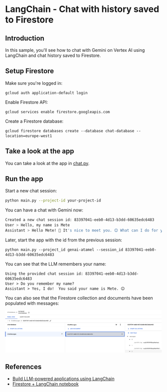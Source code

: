 # LangChain - Chat with history saved to Firestore

## Introduction

In this sample, you'll see how to chat with Gemini on Vertex AI using LangChain and chat history saved to Firestore.

## Setup Firestore

Make sure you're logged in:

```shell
gcloud auth application-default login
```

Enable Firestore API:

```shell
gcloud services enable firestore.googleapis.com
```

Create a Firestore database:

```shell
gcloud firestore databases create --database chat-database --location=europe-west1
```

## Take a look at the app

You can take a look at the app in [chat.py](chat.py). 

## Run the app

Start a new chat session:

```sh
python main.py --project-id your-project-id
```

You can have a chat with Gemini now:

```sh
Created a new chat session id: 83397041-eeb0-4d13-b3dd-60635edc6483
User > Hello, my name is Mete
Assistant > Hello Mete! 👋 It's nice to meet you. 😊 What can I do for you today? 
```

Later, start the app with the id from the previous session:

```shell
python main.py --project_id genai-atamel --session_id 83397041-eeb0-4d13-b3dd-60635edc6483
```

You can see that the LLM remembers your name:

```shell
Using the provided chat session id: 83397041-eeb0-4d13-b3dd-60635edc6483
User > Do you remember my name?
Assistant > Yes, I do!  You said your name is Mete. 😊  
```

You can also see that the Firestore collection and documents have been populated with messages:

![Firestore chat messages](images/firestore-chat-messages.png)

## References

* [Build LLM-powered applications using LangChain](https://cloud.google.com/firestore/docs/langchain)
* [Firestore + LangChain notebook](https://github.com/googleapis/langchain-google-firestore-python/blob/main/docs/chat_message_history.ipynb)
